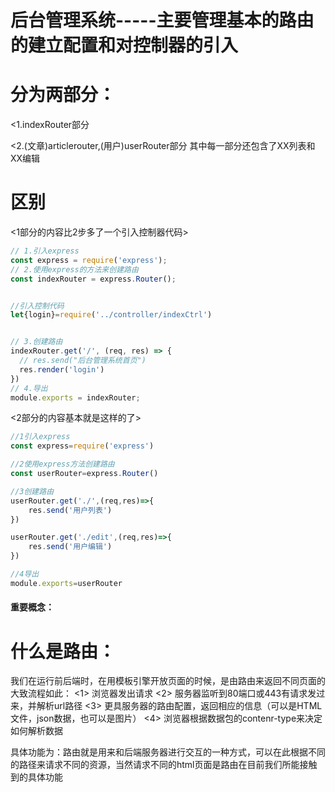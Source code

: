 # 后台管理系统-----主要管理基本的路由的建立配置和对控制器的引入



# 分为两部分：
<1.indexRouter部分

<2.(文章)articlerouter,(用户)userRouter部分
   其中每一部分还包含了XX列表和XX编辑

# 区别
<1部分的内容比2步多了一个引入控制器代码>

```js
// 1.引入express
const express = require('express');
// 2.使用express的方法来创建路由
const indexRouter = express.Router();


//引入控制代码
let{login}=require('../controller/indexCtrl')


// 3.创建路由
indexRouter.get('/', (req, res) => {
  // res.send("后台管理系统首页")
  res.render('login')
})
// 4.导出
module.exports = indexRouter;
```

<2部分的内容基本就是这样的了>

```js
//1引入express
const express=require('express')

//2使用express方法创建路由
const userRouter=express.Router()

//3创建路由
userRouter.get('./',(req,res)=>{
    res.send('用户列表')
})

userRouter.get('./edit',(req,res)=>{
    res.send('用户编辑')
})

//4导出
module.exports=userRouter
```





#### 重要概念：

# 什么是路由：
我们在运行前后端时，在用模板引擎开放页面的时候，是由路由来返回不同页面的
大致流程如此：
<1>
浏览器发出请求
<2>
服务器监听到80端口或443有请求发过来，并解析url路径
<3>
更具服务器的路由配置，返回相应的信息（可以是HTML文件，json数据，也可以是图片）
<4>
浏览器根据数据包的contenr-type来决定如何解析数据

具体功能为：路由就是用来和后端服务器进行交互的一种方式，可以在此根据不同的路径来请求不同的资源，当然请求不同的html页面是路由在目前我们所能接触到的具体功能
